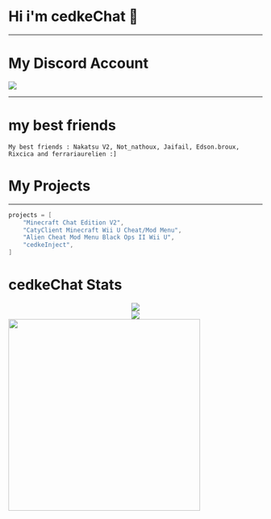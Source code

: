 # Hi i'm cedkeChat 👋
---------------------------------------------------------------------------------------------------------------------

# My Discord Account

<img src="https://lanyard.cnrad.dev/api/916962983958151168">

--------------------------------------------------------------------------------------------------------------------------------------

# my best friends

```text
My best friends : Nakatsu V2, Not_nathoux, Jaifail, Edson.broux, Rixcica and ferrariaurelien :]
```

# My Projects

---
```C#
projects = [
    "Minecraft Chat Edition V2",
    "CatyClient Minecraft Wii U Cheat/Mod Menu",
    "Alien Cheat Mod Menu Black Ops II Wii U",
    "cedkeInject",
]
```

# cedkeChat Stats

<div align="center">
    <img align="center" src="https://github-readme-stats.vercel.app/api/top-langs/?username=cedkeChat&layout=compact&theme=github_dark&count_private=true" /><br />    
    <img align="center" src="https://github-readme-stats.vercel.app/api?username=cedkeChat&show_icons=true&theme=github_dark&count_private=true" /><br />
</div>

 <img align="left" height="380" src="https://mir-s3-cdn-cf.behance.net/project_modules/max_1200/5eeea355389655.59822ff824b72.gif"/>
